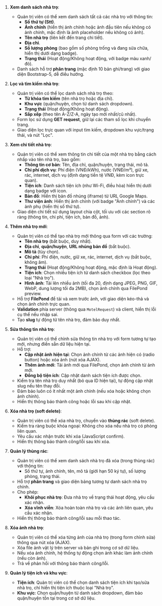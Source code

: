 1. **Xem danh sách nhà trọ**:

    - Quản trị viên có thể xem danh sách tất cả các nhà trọ với thông tin:
        - **Số thứ tự (Stt)**.
        - **Ảnh chính** (hiển thị ảnh chính hoặc ảnh đầu tiên nếu không có ảnh chính, mặc định là ảnh placeholder nếu không có ảnh).
        - **Tên nhà trọ** (liên kết đến trang chi tiết).
        - **Địa chỉ**.
        - **Số lượng phòng** (bao gồm số phòng trống và đang sửa chữa, hiển thị dưới dạng badge).
        - **Trạng thái** (Hoạt động/Không hoạt động, với badge màu xanh/đỏ).
    - Danh sách hỗ trợ **phân trang** (mặc định 10 bản ghi/trang) với giao diện Bootstrap-5, dễ điều hướng.

2. **Lọc và tìm kiếm nhà trọ**:

    - Quản trị viên có thể lọc danh sách nhà trọ theo:
        - **Từ khóa tìm kiếm** (tên nhà trọ hoặc địa chỉ).
        - **Khu vực** (quận/huyện, chọn từ danh sách dropdown).
        - **Trạng thái** (Hoạt động/Không hoạt động).
        - **Sắp xếp** (theo tên A-Z/Z-A, ngày tạo mới nhất/cũ nhất).
    - Form lọc sử dụng **GET request**, giữ lại các tham số lọc khi chuyển trang.
    - Giao diện lọc trực quan với input tìm kiếm, dropdown khu vực/trạng thái, và nút "Lọc".

3. **Xem chi tiết nhà trọ**:

    - Quản trị viên có thể xem thông tin chi tiết của một nhà trọ bằng cách nhấp vào tên nhà trọ, bao gồm:
        - **Thông tin cơ bản**: Tên, địa chỉ, quận/huyện, trạng thái, mô tả.
        - **Chi phí dịch vụ**: Phí điện (VNĐ/kWh), nước (VNĐ/m³), giữ xe, rác, internet, dịch vụ (định dạng tiền tệ VNĐ, kèm icon trực quan).
        - **Tiện ích**: Danh sách tiện ích (như Wi-Fi, điều hòa) hiển thị dưới dạng badge với icon.
        - **Bản đồ**: Hiển thị bản đồ nhúng (iframe) từ URL Google Maps.
        - **Thư viện ảnh**: Hiển thị ảnh chính (với badge "Ảnh chính") và các ảnh phụ (hiển thị số thứ tự).
    - Giao diện chi tiết sử dụng layout chia cột, tối ưu với các section rõ ràng (thông tin, chi phí, tiện ích, bản đồ, ảnh).

4. **Thêm nhà trọ mới**:

    - Quản trị viên có thể tạo nhà trọ mới thông qua form với các trường:
        - **Tên nhà trọ** (bắt buộc, duy nhất).
        - **Địa chỉ**, **quận/huyện**, **URL nhúng bản đồ** (bắt buộc).
        - **Mô tả** (tùy chọn).
        - **Chi phí**: Phí điện, nước, giữ xe, rác, internet, dịch vụ (bắt buộc, không âm).
        - **Trạng thái** (Hoạt động/Không hoạt động, mặc định là Hoạt động).
        - **Tiện ích**: Chọn nhiều tiện ích từ danh sách checkbox (lọc theo loại "Nhà trọ").
        - **Hình ảnh**: Tải lên nhiều ảnh (tối đa 20, định dạng JPEG, PNG, GIF, WebP, dung lượng tối đa 2MB), chọn ảnh chính qua FilePond preview.
    - Hỗ trợ **FilePond** để tải và xem trước ảnh, với giao diện kéo-thả và chọn ảnh chính trực quan.
    - **Validation** phía server (thông qua `MotelRequest`) và client, hiển thị lỗi cụ thể nếu nhập sai.
    - Tạo **slug** tự động từ tên nhà trọ, đảm bảo duy nhất.

5. **Sửa thông tin nhà trọ**:

    - Quản trị viên có thể chỉnh sửa thông tin nhà trọ với form tương tự tạo mới, nhưng điền sẵn dữ liệu hiện tại.
    - Hỗ trợ:
        - **Cập nhật ảnh hiện tại**: Chọn ảnh chính từ các ảnh hiện có (radio button) hoặc xóa ảnh (nút xóa AJAX).
        - **Thêm ảnh mới**: Tải ảnh mới qua FilePond, chọn ảnh chính từ ảnh mới.
        - **Đồng bộ tiện ích**: Cập nhật danh sách tiện ích được chọn.
    - Kiểm tra tên nhà trọ duy nhất (bỏ qua ID hiện tại), tự động cập nhật slug nếu tên thay đổi.
    - Đảm bảo luôn có ít nhất một ảnh chính (nếu xóa hoặc không chọn ảnh chính).
    - Hiển thị thông báo thành công hoặc lỗi sau khi cập nhật.

6. **Xóa nhà trọ (soft delete)**:

    - Quản trị viên có thể xóa nhà trọ, chuyển vào **thùng rác** (soft delete).
    - Kiểm tra ràng buộc khóa ngoại: Không cho xóa nếu nhà trọ có phòng liên quan.
    - Yêu cầu xác nhận trước khi xóa (JavaScript confirm).
    - Hiển thị thông báo thành công/lỗi sau khi xóa.

7. **Quản lý thùng rác**:

    - Quản trị viên có thể xem danh sách nhà trọ đã xóa (trong thùng rác) với thông tin:
        - Số thứ tự, ảnh chính, tên, mô tả (giới hạn 50 ký tự), số lượng phòng, trạng thái.
    - Hỗ trợ **phân trang** và giao diện bảng tương tự danh sách nhà trọ chính.
    - Cho phép:
        - **Khôi phục nhà trọ**: Đưa nhà trọ về trạng thái hoạt động, yêu cầu xác nhận.
        - **Xóa vĩnh viễn**: Xóa hoàn toàn nhà trọ và các ảnh liên quan, yêu cầu xác nhận.
    - Hiển thị thông báo thành công/lỗi sau mỗi thao tác.

8. **Xóa ảnh nhà trọ**:

    - Quản trị viên có thể xóa từng ảnh của nhà trọ (trong form chỉnh sửa) thông qua nút xóa (AJAX).
    - Xóa file ảnh vật lý trên server và bản ghi trong cơ sở dữ liệu.
    - Nếu xóa ảnh chính, hệ thống tự động chọn ảnh khác làm ảnh chính (nếu còn ảnh).
    - Trả về phản hồi với thông báo thành công/lỗi.

9. **Quản lý tiện ích và khu vực**:

    - **Tiện ích**: Quản trị viên có thể chọn danh sách tiện ích khi tạo/sửa nhà trọ, chỉ hiển thị tiện ích thuộc loại "Nhà trọ".
    - **Khu vực**: Chọn quận/huyện từ danh sách dropdown, đảm bảo quận/huyện tồn tại trong cơ sở dữ liệu.
